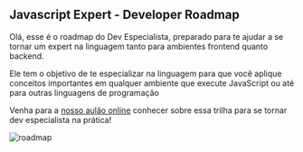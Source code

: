 ## Javascript Expert - Developer Roadmap

Olá, esse é o roadmap do Dev Especialista, preparado para te ajudar a se tornar um expert na linguagem tanto para ambientes frontend quanto backend.

Ele tem o objetivo de te especializar na linguagem para que você aplique conceitos importantes em qualquer ambiente que execute JavaScript ou até para outras linguagens de programação

Venha para a [nosso aulão online](https://cursos.erickwendel.com.br/atrilha?utm_source=youtube-org&utm_medium=videos) conhecer sobre essa trilha para se tornar dev especialista na prática!

![roadmap](./ROADMAP.jpg)
